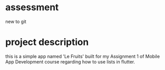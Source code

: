 # assessment
new to git 

# project description
this is a simple app named 'Le Fruits' built for my Assignment 1 of Mobile App Development course regarding how to use lists in flutter.



